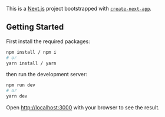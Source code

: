 This is a [Next.js](https://nextjs.org/) project bootstrapped with [`create-next-app`](https://github.com/vercel/next.js/tree/canary/packages/create-next-app).

## Getting Started

First install the required packages:

```bash
npm install / npm i
# or
yarn install / yarn
```

then run the development server:

```bash
npm run dev
# or
yarn dev
```

Open [http://localhost:3000](http://localhost:3000) with your browser to see the result.
